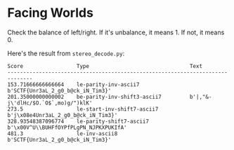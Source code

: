 # Facing Worlds

Check the balance of left/right. If it's unbalance, it means 1.
If not, it means 0.

Here's the result from `stereo_decode.py`:
```
Score                 Type                                Text
------------------------------------------------------------------------------
153.71666666666664    le-parity-inv-ascii7                b'SCTF{Unr3aL_2_g0_b@ck_iN_Tim3}'
201.35000000000002    be-parity-inv-shift3-ascii7         b'|,"&-j\'dlHc/$O.`O$`,mo)g/")klK'
273.5                 le-start-inv-shift7-ascii7          b'j\x08e4Unr3aL_2_g0_b@ck_iN_Tim3}'
328.93548387096774    le-parity-shift7-ascii7             b'\x00V^U\\BUHFfOYPfPLgPN_NJPKXPUKIfA'
481.3                 le-inv-ascii8                       b'SCTF{Unr3aL_2_g0_b@ck_iN_Tim3}'
```